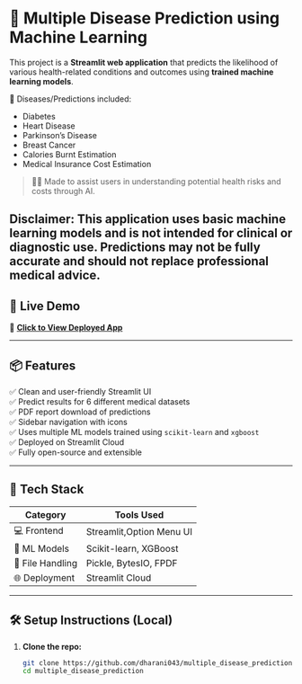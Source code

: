 # 🧠 Multiple Disease Prediction using Machine Learning

This project is a **Streamlit web application** that predicts the likelihood of various health-related conditions and outcomes using **trained machine learning models**.

🔬 Diseases/Predictions included:
- Diabetes
- Heart Disease
- Parkinson’s Disease
- Breast Cancer
- Calories Burnt Estimation
- Medical Insurance Cost Estimation

> 🧑‍⚕️ Made to assist users in understanding potential health risks and costs through AI.

Disclaimer: This application uses basic machine learning models and is not intended for clinical or diagnostic use.
Predictions may not be fully accurate and should not replace professional medical advice.
---

## 🚀 Live Demo

🔗 **[Click to View Deployed App](https://multiplediseasepredictionusingml-ndncge2iknj2ccjkwpus3k.streamlit.app/)**

---

## 📦 Features

✅ Clean and user-friendly Streamlit UI  
✅ Predict results for 6 different medical datasets  
✅ PDF report download of predictions  
✅ Sidebar navigation with icons  
✅ Uses multiple ML models trained using `scikit-learn` and `xgboost`  
✅ Deployed on Streamlit Cloud  
✅ Fully open-source and extensible

---

## 🧰 Tech Stack

| Category         | Tools Used                          |
|------------------|-------------------------------------|
| 💻 Frontend     | Streamlit,Option Menu UI            |
| 🧠 ML Models    | Scikit-learn, XGBoost               |
| 📁 File Handling| Pickle, BytesIO, FPDF               |
| 🌐 Deployment   | Streamlit Cloud                     |

---

## 🛠️ Setup Instructions (Local)

1. **Clone the repo:**
   ```bash
   git clone https://github.com/dharani043/multiple_disease_prediction.git
   cd multiple_disease_prediction
